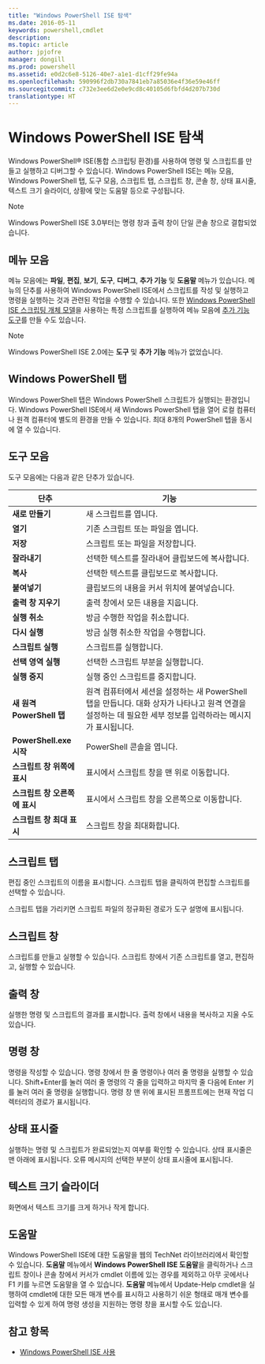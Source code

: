 ```yaml
---
title: "Windows PowerShell ISE 탐색"
ms.date: 2016-05-11
keywords: powershell,cmdlet
description: 
ms.topic: article
author: jpjofre
manager: dongill
ms.prod: powershell
ms.assetid: e0d2c6e8-5126-40e7-a1e1-d1cff29fe94a
ms.openlocfilehash: 590996f2db730a7841eb7a85036e4f36e59e46ff
ms.sourcegitcommit: c732e3ee6d2e0e9cd8c40105d6fbfd4d207b730d
translationtype: HT
---
```

# <a name="exploring-the-windows-powershell-ise"></a>Windows PowerShell ISE 탐색
Windows PowerShell® ISE(통합 스크립팅 환경)를 사용하여 명령 및 스크립트를 만들고 실행하고 디버그할 수 있습니다. Windows PowerShell ISE는 메뉴 모음, Windows PowerShell 탭, 도구 모음, 스크립트 탭, 스크립트 창, 콘솔 창, 상태 표시줄, 텍스트 크기 슬라이더, 상황에 맞는 도움말 등으로 구성됩니다.

> [!NOTE]
> Windows PowerShell ISE 3.0부터는 명령 창과 출력 창이 단일 콘솔 창으로 결합되었습니다.

## <a name="menu-bar"></a>메뉴 모음
메뉴 모음에는 **파일**, **편집**, **보기**, **도구**, **디버그**, **추가 기능** 및 **도움말** 메뉴가 있습니다. 메뉴의 단추를 사용하여 Windows PowerShell ISE에서 스크립트를 작성 및 실행하고 명령을 실행하는 것과 관련된 작업을 수행할 수 있습니다. 또한 [Windows PowerShell ISE 스크립팅 개체 모델](../../core-powershell/ise/The-Windows-PowerShell-ISE-Scripting-Object-Model.md)을 사용하는 특정 스크립트를 실행하여 메뉴 모음에 [추가 기능 도구](../../core-powershell/ise/The-ISEAddOnTool-Object.md)를 만들 수도 있습니다.

> [!NOTE]
> Windows PowerShell ISE 2.0에는 **도구** 및 **추가 기능** 메뉴가 없었습니다.

## <a name="windows-powershell-tabs"></a>Windows PowerShell 탭
Windows PowerShell 탭은 Windows PowerShell 스크립트가 실행되는 환경입니다. Windows PowerShell ISE에서 새 Windows PowerShell 탭을 열어 로컬 컴퓨터나 원격 컴퓨터에 별도의 환경을 만들 수 있습니다. 최대 8개의 PowerShell 탭을 동시에 열 수 있습니다.

## <a name="toolbar"></a>도구 모음
도구 모음에는 다음과 같은 단추가 있습니다.

|단추|기능|
|----------|------------|
|**새로 만들기**|새 스크립트를 엽니다.|
|**열기**|기존 스크립트 또는 파일을 엽니다.|
|**저장**|스크립트 또는 파일을 저장합니다.|
|**잘라내기**|선택한 텍스트를 잘라내어 클립보드에 복사합니다.|
|**복사**|선택한 텍스트를 클립보드로 복사합니다.|
|**붙여넣기**|클립보드의 내용을 커서 위치에 붙여넣습니다.|
|**출력 창 지우기**|출력 창에서 모든 내용을 지웁니다.|
|**실행 취소**|방금 수행한 작업을 취소합니다.|
|**다시 실행**|방금 실행 취소한 작업을 수행합니다.|
|**스크립트 실행**|스크립트를 실행합니다.|
|**선택 영역 실행**|선택한 스크립트 부분을 실행합니다.|
|**실행 중지**|실행 중인 스크립트를 중지합니다.|
|**새 원격 PowerShell 탭**|원격 컴퓨터에서 세션을 설정하는 새 PowerShell 탭을 만듭니다. 대화 상자가 나타나고 원격 연결을 설정하는 데 필요한 세부 정보를 입력하라는 메시지가 표시됩니다.|
|**PowerShell.exe 시작**|PowerShell 콘솔을 엽니다.|
|**스크립트 창 위쪽에 표시**|표시에서 스크립트 창을 맨 위로 이동합니다.|
|**스크립트 창 오른쪽에 표시**|표시에서 스크립트 창을 오른쪽으로 이동합니다.|
|**스크립트 창 최대 표시**|스크립트 창을 최대화합니다.|

## <a name="script-tab"></a>스크립트 탭
편집 중인 스크립트의 이름을 표시합니다. 스크립트 탭을 클릭하여 편집할 스크립트를 선택할 수 있습니다.

스크립트 탭을 가리키면 스크립트 파일의 정규화된 경로가 도구 설명에 표시됩니다.

## <a name="script-pane"></a>스크립트 창
스크립트를 만들고 실행할 수 있습니다. 스크립트 창에서 기존 스크립트를 열고, 편집하고, 실행할 수 있습니다.

## <a name="output-pane"></a>출력 창
실행한 명령 및 스크립트의 결과를 표시합니다. 출력 창에서 내용을 복사하고 지울 수도 있습니다.

## <a name="command-pane"></a>명령 창
명령을 작성할 수 있습니다. 명령 창에서 한 줄 명령이나 여러 줄 명령을 실행할 수 있습니다. Shift+Enter를 눌러 여러 줄 명령의 각 줄을 입력하고 마지막 줄 다음에 Enter 키를 눌러 여러 줄 명령을 실행합니다. 명령 창 맨 위에 표시된 프롬프트에는 현재 작업 디렉터리의 경로가 표시됩니다.

## <a name="status-bar"></a>상태 표시줄
실행하는 명령 및 스크립트가 완료되었는지 여부를 확인할 수 있습니다. 상태 표시줄은 맨 아래에 표시됩니다. 오류 메시지의 선택한 부분이 상태 표시줄에 표시됩니다.

## <a name="text-size-slider"></a>텍스트 크기 슬라이더
화면에서 텍스트 크기를 크게 하거나 작게 합니다.

## <a name="help"></a>도움말
Windows PowerShell ISE에 대한 도움말을 웹의 TechNet 라이브러리에서 확인할 수 있습니다. **도움말** 메뉴에서 **Windows PowerShell ISE 도움말**을 클릭하거나 스크립트 창이나 콘솔 창에서 커서가 cmdlet 이름에 있는 경우를 제외하고 아무 곳에서나 F1 키를 누르면 도움말을 열 수 있습니다. **도움말** 메뉴에서 Update-Help cmdlet을 실행하여 cmdlet에 대한 모든 매개 변수를 표시하고 사용하기 쉬운 형태로 매개 변수를 입력할 수 있게 하여 명령 생성을 지원하는 명령 창을 표시할 수도 있습니다.

## <a name="see-also"></a>참고 항목
- [Windows PowerShell ISE 사용](../../core-powershell/ise/Using-the-Windows-PowerShell-ISE.md)

